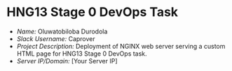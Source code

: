 # HNG13 Stage 0 DevOps Task

- *Name:* Oluwatobiloba Durodola
- *Slack Username:* Caprover
- *Project Description:* Deployment of NGINX web server serving a custom HTML page for HNG13 Stage 0 DevOps task.
- *Server IP/Domain:* [Your Server IP]
